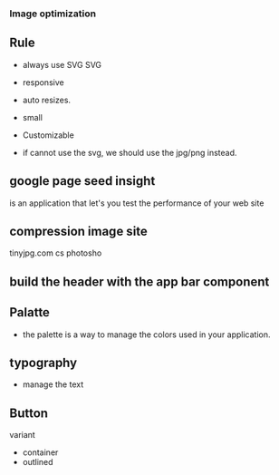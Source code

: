 ### Image optimization
## Rule
- always use SVG
SVG
- responsive
- auto resizes.
- small
- Customizable

- if cannot use the svg, we should use the jpg/png instead.

## google page seed insight
is an application that let's you test the performance of your web site

## compression image site
tinyjpg.com 
cs photosho

## build the header with the app bar component

## Palatte
- the palette is a way to manage the colors used in your application.

## typography
- manage the text 

## Button
variant
- container
- outlined